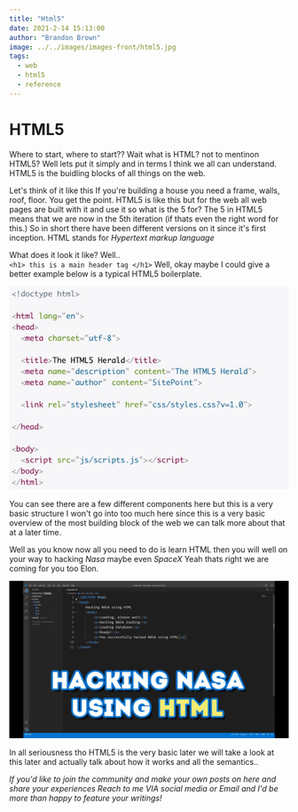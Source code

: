```yaml
---
title: "Html5"
date: 2021-2-14 15:13:00
author: "Brandon Brown"
image: ../../images/images-front/html5.jpg
tags:
  - web
  - html5
  - reference
---
```



# HTML5

Where to start, where to start?? Wait what is HTML? not to mentinon HTML5? Well lets put it simply and in terms I think we all can understand. HTML5 is the buidling blocks of all things on the web.

Let's think of it like this If you're building a house you need a frame, walls, roof, floor. You get the point. HTML5 is like this but for the web all web pages are built with it and use it so what is the 5 for? The 5 in HTML5 means that we are now in the 5th iteration (if thats even the right word for this.) So in short there have been different versions on it since it's first inception. HTML stands for *Hypertext markup language*

What does it look it like? Well.. <br>
`<h1> this is a main header tag </h1>`
Well, okay maybe I could give a better example below is a typical HTML5 boilerplate.

![picture of html5 skeleton code](../../images/images-md/html5-boilerplate.jpeg)

You can see there are a few different components here but this is a very basic structure I won't go into too much here since this is a very basic overview of the most building block of the web we can talk more about that at a later time. 

Well as you know now all you need to do is learn HTML then you will well on your way to hacking *Nasa* maybe even *SpaceX* Yeah thats right we are coming for you too Elon. 

![meme of drake saying learn html to hack nasa](../../images/images-md/hack-nasa.jpg)

In all seriousness tho HTML5 is the very basic later we will take a look at this later and actually talk about how it works and all the semantics..

*If you'd like to join the community and make your own posts on here and share your experiences Reach to me VIA social media or Email and I'd be more than happy to feature your writings!*